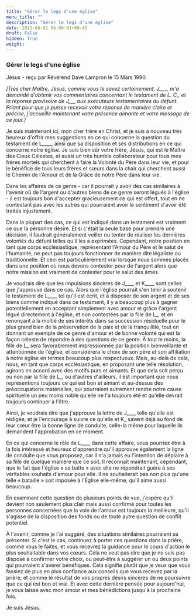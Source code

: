 ```yaml
---
title: "Gérer le legs d'une église"
menu_title: ""
description: "Gérer le legs d'une église"
date: 2022-06-01 06:00:01+00:45
draft: False
hidden: True
weight:
---
```

### Gérer le legs d'une église

Jésus - reçu par Révérend Dave Lampron le 15 Mars 1990.

*[Très cher Maître, Jésus, comme vous le savez certainement, J____ m'a demandé d'obtenir vos commentaires concernant le testament de L. C., et la réponse provisoire de J___ aux exécuteurs testamentaires du défunt. Priant pour que je puisse recevoir votre réponse de manière claire et précise, j'accueille maintenant votre présence aimante et votre message de ce jour.]*

Je suis maintenant ici, mon cher frère en Christ, et je suis à nouveau très heureux d'offrir mes suggestions en ce qui concerne la question du testament de L____, ainsi que sa disposition et ses distributions en ce qui concerne notre église. Je suis bien sûr votre frère, Jésus, qui est le Maître des Cieux Célestes, et aussi un très humble collaborateur pour tous mes frères mortels qui cherchent à faire la Volonté du Père dans leur vie, et pour le bénéfice de tous leurs frères et sœurs dans la chair qui cherchent aussi le Chemin de l'Amour et de la Grâce de notre Père dans leur vie.

Dans les affaires de ce genre - car il pourrait y avoir des cas similaires à l'avenir où de l'argent ou d'autres biens de ce genre seront légués à l'église - il est toujours bon d'accepter gracieusement ce qui est offert, tout en ne contestant pas avec les autres qui pourraient avoir le sentiment d'avoir été traités injustement.

Dans la plupart des cas, ce qui est indiqué dans un testament est vraiment ce que la personne désire. Et si c'était la seule base pour prendre une décision, il faudrait généralement veiller ou tenter de réaliser les dernières volontés du défunt telles qu'il les a exprimées. Cependant, notre position en tant que corps ecclésiastique, représentant l'Amour du Père et le salut de l'humanité, ne peut pas toujours fonctionner de manière dite légaliste ou traditionnelle. Et ceci est particulièrement vrai lorsque nous sommes placés dans une position où nous devons contester pour de l'argent alors que notre mission est vraiment de contester pour le salut des âmes.

Je voudrais dire que les impulsions sincères de J____ et K____ sont celles que j'approuve dans ce cas. Alors que l'église pourrait s'en tenir à soutenir le testament de L____ tel qu'il est écrit, et à disposer de son argent et de ses biens comme indiqué dans ce testament, il y a beaucoup plus à gagner potentiellement en acceptant simplement avec amour et grâce l'argent légué directement à l'église, et non contestées par la fille de L_, et en renonçant à la moitié de ses intérêts dans sa succession résiduelle pour le plus grand bien de la préservation de la paix et de la tranquillité, tout en donnant un exemple de ce genre d'amour et de bonne volonté qui est la façon céleste de répondre à des questions de ce genre. À tout le moins, la fille de L_ sera favorablement impressionnée par la position bienveillante et attentionnée de l'église, et considérera le choix de son père et son affiliation à notre église en termes beaucoup plus respectueux. Mais, au-delà de cela, nous, en tant que corps ecclésiastique, en proposant une telle résolution, agirons en accord avec des motifs purs et aimants. Et que cela soit perçu ou non par la fille de L_, ou d'autres d'ailleurs, il est important que nous représentions toujours ce qui est bon et aimant et au-dessus des préoccupations matérielles, qui pourraient autrement rendre notre cause spirituelle un peu moins noble qu'elle ne l'a toujours été et qu'elle devrait toujours continuer à l'être.

Ainsi, je voudrais dire que j'approuve la lettre de J____ telle qu'elle est rédigée, et je l'encourage à suivre ce qu'elle et K_ savent déjà au fond de leur cœur être la bonne ligne de conduite, celle-là même pour laquelle ils demandent l'approbation en ce moment.

En ce qui concerne le rôle de L____ dans cette affaire, vous pourriez être à la fois intéressé et heureux d'apprendre qu'il approuve également la ligne de conduite que vous proposez, car il n'a jamais eu l'intention de déplaire à sa fille de quelque manière que ce soit. Il reconnaît maintenant, cependant, que le fait que l'église « se batte » avec elle ne répondrait guère à ses véritables souhaits d'amour pour elle. Il ne souhaiterait pas non plus qu'une telle « bataille » soit imposée à l'Église elle-même, qu'il aime aussi beaucoup.

En examinant cette question de plusieurs points de vue, j'espère qu'il devient non seulement plus clair mais aussi confirmé pour toutes les personnes concernées que la voie de l'amour est toujours la meilleure, qu'il s'agisse de la disposition des fonds ou de toute autre question de conflit potentiel.

À l'avenir, comme je l'ai suggéré, des situations similaires pourraient se présenter. Si c'est le cas, continuez à porter ces questions dans la prière, comme vous le faites, et vous recevrez la guidance pour le cours d'action le plus souhaitable dans vos cœurs. Cela ne veut pas dire que je ne suis pas disposé à confirmer votre choix, ou peut-être à suggérer un ou deux points qui pourraient s'avérer bénéfiques. Cela signifie plutôt que je veux que vous fassiez de plus en plus confiance aux conseils que vous recevez par la prière, et comme le résultat de vos propres désirs sincères de ne poursuivre que ce qui est bon et vrai. Et avec cette dernière pensée pour aujourd'hui, je vous laisse avec mon amour et mes bénédictions jusqu'à la prochaine fois.

Je suis Jésus.
